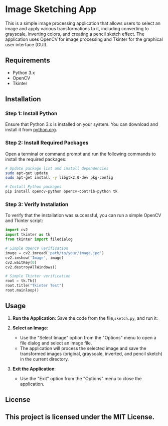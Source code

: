 # Image Sketching App

This is a simple image processing application that allows users to select an image and apply various transformations to it, including converting to grayscale, inverting colors, and creating a pencil sketch effect. The application uses OpenCV for image processing and Tkinter for the graphical user interface (GUI).

## Requirements

- Python 3.x
- OpenCV
- Tkinter

## Installation

### Step 1: Install Python

Ensure that Python 3.x is installed on your system. You can download and install it from [python.org](https://www.python.org/).

### Step 2: Install Required Packages

Open a terminal or command prompt and run the following commands to install the required packages:

```bash
# Update package list and install dependencies
sudo apt-get update
sudo apt-get install -y libgtk2.0-dev pkg-config

# Install Python packages
pip install opencv-python opencv-contrib-python tk
```

### Step 3: Verify Installation

To verify that the installation was successful, you can run a simple OpenCV and Tkinter script:

```python
import cv2
import tkinter as tk
from tkinter import filedialog

# Simple OpenCV verification
image = cv2.imread('path/to/your/image.jpg')
cv2.imshow('Image', image)
cv2.waitKey(0)
cv2.destroyAllWindows()

# Simple Tkinter verification
root = tk.Tk()
root.title("Tkinter Test")
root.mainloop()
```

## Usage

1. **Run the Application**:
   Save the code from the file,`sketch.py`, and run it:

2. **Select an Image**:
   - Use the "Select Image" option from the "Options" menu to open a file dialog and select an image file.
   - The application will process the selected image and save the transformed images (original, grayscale, inverted, and pencil sketch) in the current directory.

3. **Exit the Application**:
   - Use the "Exit" option from the "Options" menu to close the application.

## License

This project is licensed under the MIT License. 
---
